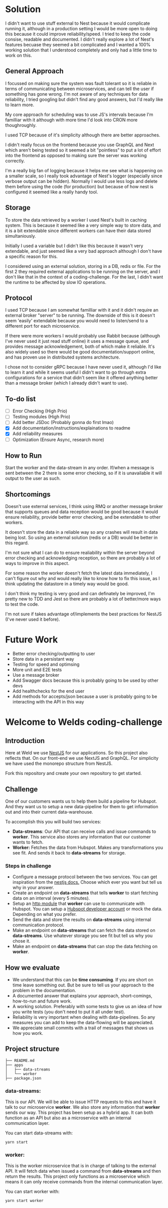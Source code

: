 # Solution
I didn't want to use stuff external to Nest because it would complicate
running it, although in a production setting I would be more open to doing this because it could improve reliability/speed. I tried to keep the code consise, readable and documented. I didn't really explore a lot of Nest's features becuase they seemed a bit complicated and I wanted a 100% working solution that I understood completely and only had a little time to work on this.

## General Approach
I focussed on making sure the system was fault tolerant so it is reliable in terms of communicating between microservices, and can tell the user if something has gone wrong. I'm not aware of any techniques for data reliability, I tried googling but didn't find any good answers, but I'd really like to learn more. 

My core approach for scheduling was to use JS's intervals because I'm familliar with it although with more time I'd look into CRON more thoughroughly. 

I used TCP because of it's simplicity although there are better approaches.

I didn't really focus on the frontend because you use GraphQL and Next which aren't being tested so it seemed a bit "pointless" to put a lot of effort into the frontend as opposed to making sure the server was working correctly. 

I'm a really big fan of logging because it helps me see what is happening on a smaller scale, so I really took advantage of Nest's logger (especially since verbose output can be hidden). Normally I would use less logs and delete them before using the code (for production) but because of how nest is configured it seemed like a really handy tool.

## Storage
To store the data retrieved by a worker I used Nest's built in 
caching system. This is because it seemed like a very simple way 
to store data, and it is a bit extendable since different workers
can have their data stored simultaniously.

Initially I used a variable but I didn't like this because it wasn't very extendable, and just seemed like a very bad approach although I don't have a specific reason for this.

I considered using an external solution, storing in a DB, redis or file. For the first 2 they required external applications to be running on the server, and I don't like that in the context of a coding-challenge. For the last, I didn't want the runtime to be affected by slow IO operations.

## Protocol
I used TCP because I am somewhat familliar with it and it didn't
require an external broker "server" to be running. The downside of this
is it doesn't seem 'easily' extendable because you would need to listen/send
to a different port for each microservice.

If there were more workers I would probably use Rabbit because (although I've never used it just read stuff online) it uses a message queue, and 
provides message acknowledgement, both of which make it reliable. It's
also widely used so there would be good documentation/support online, 
and has proven use in distributed systems architecture.

I chose not to consider gRPC because I have never used it, although 
I'd like to learn it and while it seems useful I didn't want to go through 
extra configurations for a service that didn't seem like it offered 
anything better than a message broker (which I already didn't want to use).

## To-do list
- [ ] Error Checking (High Prio)
- [ ] Testing modules (High Prio)
- [ ] Add better JSDoc (Probably gonna do first lmao)
- [x] Add documentation/instructions/explainations to readme
- [x] Add reliability measures
- [ ] Optimization (Ensure Async, research more)

## How to Run
Start the worker and the data-stream in any order. If/when a message is sent between the 2 there is some error checking, so if it is unavailable it will output to the user as such.

## Shortcomings
Doesn't use external services, I think using RMQ or another message broker that supports queues and data reception would be good because it would ensure reliability, provide better error checking, and be extendable to other workers. 

It doesn't store the data in a reliable way so any crashes will result in data being lost. So using an external solution (redis or a DB) would be better in this regard.

I'm not sure what I can do to ensure realiability within the server beyond error checking and acknowledging reception, so there are probably a lot of ways to improve in this aspect.

For some reason the worker doesn't fetch the latest data immediately, I can't figure out why and would really like to know how to fix this issue, as I think updating the datastore in a timely way would be good.

I don't think my testing is very good and can definately be improved, I'm pretty new to TDD and Jest so there are probably a lot of better/more ways to test the code.

I'm not sure if takes advantage of/implements the best practices for NestJS (I've never used it before).

# Future Work
- Better error checking/outputting to user
- Store data in a persistant way
- Testing for speed and optimsing
- More unit and E2E tests
- Use a message broker
- Add Swagger docs because this is probably going to be used by other devs
- Add healthchecks for the end user
- Add methods for accepts/json because a user is probably going to be interacting with the API in this way

# Welcome to Welds coding-challenge

## Introduction
Here at Weld we use [NestJS](https://nestjs.com/) for our applications. So this project also reflects that. On our front-end we use NextJS and GraphQL. For simplicity we have used the monorepo structure from NestJS.

Fork this repository and create your own repository to get started.

## Challenge
One of our customers wants us to help them build a pipeline for Hubspot. And they want us to setup a new data-pipeline for them to get information out and into their current data-warehouse.

To accomplish this you will build two services:
- **Data-streams**: Our API that can receive calls and issue commands to **worker**. This service also stores any information that our customer wants to fetch.
- **Worker:** Fetches the data from Hubspot. Makes any transformations you see fit. And sends it back to **data-streams** for storage.

### Steps in challenge
- Configure a message protocol between the two services. You can get inspiration from the [nestjs docs.](https://docs.nestjs.com/microservices/basics) Choose which ever you want but tell us why in your answer.
- Create an endpoint on **data-streams** that tells **worker** to start fetching data on an interval (every 5 minutes).
- Setup an [http module](https://docs.nestjs.com/techniques/http-module) that **worker** can use to communicate with Hubspot. You can setup a [Hubspot developer account](https://developers.hubspot.com/) or mock the data. Depending on what you prefer.
- Send the data and store the results on **data-streams** using internal communication protocol.
- Make an endpoint on **data-streams** that can fetch the data stored on **data-streams**. Use whatever storage you see fit but tell us why you chose it.
- Make an endpoint on **data-streams** that can stop the data fetching on **worker**.

## How we evaluate
- We understand that this can be **time consuming**. If you are short on time leave something out. But be sure to tell us your approach to the problem in the documentation.
- A documented answer that explains your approach, short-comings, how-to-run and future work.
- A working solution. Preferably with some tests to give us an idea of how you write tests (you don't need to put it all under test).
- Reliability is very important when dealing with data-pipelines. So any measures you can add to keep the data-flowing will be appreciated.
- We appreciate small commits with a trail of messages that shows us how you work.

## Project structure
```
├── README.md
├── apps
│   ├── data-streams
│   └── worker
├── package.json
```
### data-streams:
This is our API. We will be able to issue HTTP requests to this and have it talk to our microservice **worker**.
We also store any information that **worker** sends our way. This project has been setup as a hybrid app. It can both function as an API but also as a microservice with an internal communication layer.

You can start data-streams with:
```
yarn start
```

### worker:
This is the worker microservice that is in charge of talking to the external API. It will fetch data when issued a command from **data-streams** and then return the results. This project only functions as a microservice which means it can only receive commands from the internal communication layer.

You can start worker with:
```
yarn start worker
```
